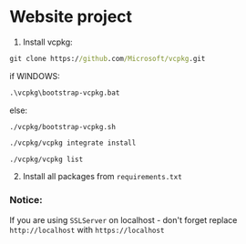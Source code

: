 # Website project

1. Install vcpkg:
```cmd
git clone https://github.com/Microsoft/vcpkg.git
```
if WINDOWS:
```cmd
.\vcpkg\bootstrap-vcpkg.bat
```
else:
```shell
./vcpkg/bootstrap-vcpkg.sh
```

```cmd
./vcpkg/vcpkg integrate install

./vcpkg/vcpkg list

```
2. Install all packages from `requirements.txt`


### Notice:
If you are using `SSLServer` on localhost - don't forget replace `http://localhost` with `https://localhost`

